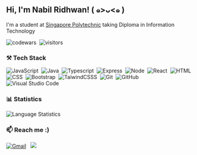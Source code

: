 <h2> Hi, I'm Nabil Ridhwan! ( ๑>ᴗ<๑ )</h2>
    
I'm a student at [Singapore Polytechnic](https://www.sp.edu.sg/) taking Diploma in Information Technology
    
![codewars](https://www.codewars.com/users/nabilridhwan/badges/small)&nbsp;
![visitors](https://visitor-badge.laobi.icu/badge?page_id=nabilridhwan.nabilridhwan)&nbsp;

### ⚒️ Tech Stack
![JavaScript](https://img.shields.io/badge/-JavaScript-05122A?style=flat&logo=javascript)&nbsp;
![Java](https://img.shields.io/badge/-Java-05122A?style=flat&logo=Java&logoColor=FFA518)&nbsp;
![Typescript](https://img.shields.io/badge/-Typescript-05122A?style=flat&logo=typescript)&nbsp;
![Express](https://img.shields.io/badge/-Express.js-05122A?style=flat&logo=express)&nbsp;
![Node](https://img.shields.io/badge/-Node-05122A?style=flat&logo=node.js)&nbsp;
![React](https://img.shields.io/badge/-React%20and%20React%20Native-05122A?style=flat&logo=react&logoColor=007ACC)&nbsp;
![HTML](https://img.shields.io/badge/-HTML-05122A?style=flat&logo=HTML5)&nbsp;
![CSS](https://img.shields.io/badge/-CSS-05122A?style=flat&logo=CSS3&logoColor=1572B6)&nbsp;
![Bootstrap](https://img.shields.io/badge/-Bootstrap-05122A?style=flat&logo=bootstrap&logoColor=563D7C)&nbsp;
![TaiwindCSSS](https://img.shields.io/badge/-Tailwind-05122A?style=flat&logo=tailwindcss)&nbsp;
![Git](https://img.shields.io/badge/-Git-05122A?style=flat&logo=git)&nbsp;
![GitHub](https://img.shields.io/badge/-GitHub-05122A?style=flat&logo=github)&nbsp;
![Visual Studio Code](https://img.shields.io/badge/-Visual%20Studio%20Code-05122A?style=flat&logo=visual-studio-code&logoColor=007ACC)&nbsp;

    
### 📊 Statistics
<img src="https://github-readme-stats.vercel.app/api/top-langs/?username=nabilridhwan&theme=codeSTACKr&layout=compact" alt="Language Statistics"/>

### 📫 Reach me :)

<a href="mailto:nabridhwan@gmail.com"><img alt="Gmail" src="https://img.shields.io/badge/Gmail-D14836?style=flat&logo=gmail&logoColor=white" /></a> &nbsp;
<a href="https://instagram.com/nabilrdhwn"><img src="https://img.shields.io/badge/-@nabilrdhwn-E4405F?style=flat&logo=Instagram&logoColor=white"/></a> &nbsp;
